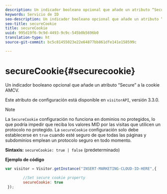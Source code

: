 ```yaml
---
description: Un indicador booleano opcional que añade un atributo “Secure” a la cookie AMCV.
keywords: Servicio de ID
seo-description: Un indicador booleano opcional que añade un atributo “Secure” a la cookie AMCV.
seo-title: secureCookie
title: secureCookie
uuid: 995d19f6-9c9d-4493-9c9c-545b0b5696b0
translation-type: ht
source-git-commit: bc5c81455023e22e64877bb861dfe141e158599c

---
```



# secureCookie{#securecookie}

Un indicador booleano opcional que añade un atributo “Secure” a la cookie AMCV.

Este atributo de configuración está disponible en `visitorAPI`, versión 3.3.0.

>[!NOTE]
>
>La `SecureCookie` configuración no funciona en dominios no protegidos, lo que podría impedir que reciba los valores MID por las visitas que utilicen un protocolo no protegido. La `secureCookie` configuración solo debe establecerse en `true` cuando esté seguro de que todas las páginas y subdominios emplean un protocolo seguro en todo momento.

**Sintaxis:** `secureCookie: true | false` (predeterminado)

**Ejemplo de código**

```js
var visitor = Visitor.getInstance("INSERT-MARKETING-CLOUD-ID-HERE",{ 
 
        //Set secure cookie property 
        secureCookie: true 
 });
```

